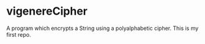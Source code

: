 vigenereCipher
==============
A program which encrypts a String using a polyalphabetic cipher. This is my first repo.
